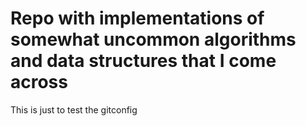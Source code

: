 # Repo with implementations of somewhat uncommon algorithms and data structures that I come across
This is just to test the gitconfig
